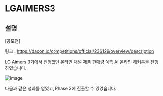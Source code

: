 # LGAIMERS3

## 설명
[공모전]

링크 : https://dacon.io/competitions/official/236129/overview/description

LG Aimers 3기에서 진행했던 온라인 채널 제품 판매량 예측 AI 온라인 해커톤을 진행하였습니다.

![image](https://github.com/98Haeng/LGAIMERS3/assets/81914795/1c49b767-69d5-4e51-b8aa-d6feb3dd09c0)

다음과 같은 성과를 얻었고, Phase 3에 진출할 수 있었습니다.
